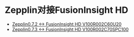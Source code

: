 # Zepplin对接FusionInsight HD

* [Zepplin0.7.2 <-> FusionInsight HD V100R002C60U20](Using_Zeppelin_0.7.2_with_FusionInsight_HD_C60U20.md)
* [Zepplin0.7.3 <-> FusionInsight HD V100R002C70SPC100](Using_Zeppelin_0.7.3_with_FusionInsight_HD_C70SPC100.md)

